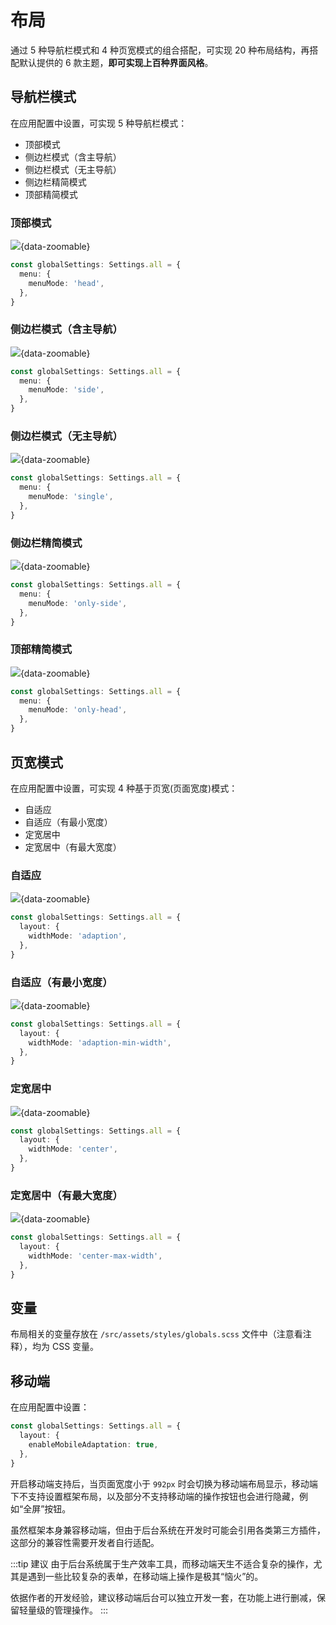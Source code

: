 # 布局

通过 5 种导航栏模式和 4 种页宽模式的组合搭配，可实现 20 种布局结构，再搭配默认提供的 6 款主题，**即可实现上百种界面风格**。

## 导航栏模式

在应用配置中设置，可实现 5 种导航栏模式：

- 顶部模式
- 侧边栏模式（含主导航）
- 侧边栏模式（无主导航）
- 侧边栏精简模式 <sup class="pro-badge" />
- 顶部精简模式 <sup class="pro-badge" />

### 顶部模式

![](/menu-mode-head.png){data-zoomable}

```ts {2-4}
const globalSettings: Settings.all = {
  menu: {
    menuMode: 'head',
  },
}
```

### 侧边栏模式（含主导航）

![](/menu-mode-side.png){data-zoomable}

```ts {2-4}
const globalSettings: Settings.all = {
  menu: {
    menuMode: 'side',
  },
}
```

### 侧边栏模式（无主导航）

![](/menu-mode-single.png){data-zoomable}

```ts {2-4}
const globalSettings: Settings.all = {
  menu: {
    menuMode: 'single',
  },
}
```

### 侧边栏精简模式 <sup class="pro-badge" />

![](/menu-mode-only-side.png){data-zoomable}

```ts {2-4}
const globalSettings: Settings.all = {
  menu: {
    menuMode: 'only-side',
  },
}
```

### 顶部精简模式 <sup class="pro-badge" />

![](/menu-mode-only-head.png){data-zoomable}

```ts {2-4}
const globalSettings: Settings.all = {
  menu: {
    menuMode: 'only-head',
  },
}
```

## 页宽模式 <sup class="pro-badge" />

在应用配置中设置，可实现 4 种基于页宽(页面宽度)模式：

- 自适应
- 自适应（有最小宽度）
- 定宽居中
- 定宽居中（有最大宽度）

### 自适应

![](/layout_1.gif){data-zoomable}

```ts {2-4}
const globalSettings: Settings.all = {
  layout: {
    widthMode: 'adaption',
  },
}
```

### 自适应（有最小宽度）

![](/layout_2.gif){data-zoomable}

```ts {2-4}
const globalSettings: Settings.all = {
  layout: {
    widthMode: 'adaption-min-width',
  },
}
```

### 定宽居中

![](/layout_3.gif){data-zoomable}

```ts {2-4}
const globalSettings: Settings.all = {
  layout: {
    widthMode: 'center',
  },
}
```

### 定宽居中（有最大宽度）

![](/layout_4.gif){data-zoomable}

```ts {2-4}
const globalSettings: Settings.all = {
  layout: {
    widthMode: 'center-max-width',
  },
}
```

## 变量

布局相关的变量存放在 `/src/assets/styles/globals.scss` 文件中（注意看注释），均为 CSS 变量。

## 移动端

在应用配置中设置：

```ts {2-4}
const globalSettings: Settings.all = {
  layout: {
    enableMobileAdaptation: true,
  },
}
```

开启移动端支持后，当页面宽度小于 `992px` 时会切换为移动端布局显示，移动端下不支持设置框架布局，以及部分不支持移动端的操作按钮也会进行隐藏，例如“全屏”按钮。

虽然框架本身兼容移动端，但由于后台系统在开发时可能会引用各类第三方插件，这部分的兼容性需要开发者自行适配。

:::tip 建议
由于后台系统属于生产效率工具，而移动端天生不适合复杂的操作，尤其是遇到一些比较复杂的表单，在移动端上操作是极其“恼火”的。

依据作者的开发经验，建议移动端后台可以独立开发一套，在功能上进行删减，保留轻量级的管理操作。
:::